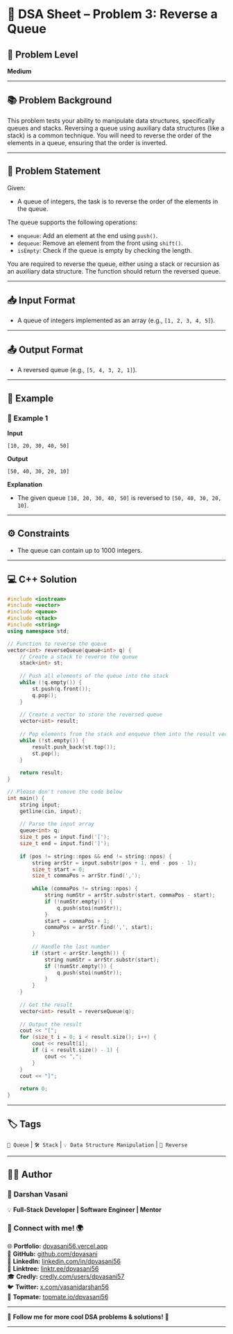 # 🧩 DSA Sheet – Problem 3: Reverse a Queue

## 🎯 Problem Level  
**Medium**

---

## 📚 Problem Background  

This problem tests your ability to manipulate data structures, specifically queues and stacks. Reversing a queue using auxiliary data structures (like a stack) is a common technique. You will need to reverse the order of the elements in a queue, ensuring that the order is inverted.

---

## 📝 Problem Statement  

Given:
- A queue of integers, the task is to reverse the order of the elements in the queue.

The queue supports the following operations:
- `enqueue`: Add an element at the end using `push()`.
- `dequeue`: Remove an element from the front using `shift()`.
- `isEmpty`: Check if the queue is empty by checking the length.

You are required to reverse the queue, either using a stack or recursion as an auxiliary data structure. The function should return the reversed queue.

---

## 📥 Input Format  

- A queue of integers implemented as an array (e.g., `[1, 2, 3, 4, 5]`).

---

## 📤 Output Format  

- A reversed queue (e.g., `[5, 4, 3, 2, 1]`).

---

## 🧪 Example  

### 🔹 Example 1  

**Input**  
```
[10, 20, 30, 40, 50]
```

**Output**  
```
[50, 40, 30, 20, 10]
```

**Explanation**  
- The given queue `[10, 20, 30, 40, 50]` is reversed to `[50, 40, 30, 20, 10]`.

---

## ⚙️ Constraints  

- The queue can contain up to 1000 integers.

---

## 💻 C++ Solution  

```cpp
#include <iostream>
#include <vector>
#include <queue>
#include <stack>
#include <string>
using namespace std;

// Function to reverse the queue
vector<int> reverseQueue(queue<int> q) {
    // Create a stack to reverse the queue
    stack<int> st;
    
    // Push all elements of the queue into the stack
    while (!q.empty()) {
        st.push(q.front());
        q.pop();
    }
    
    // Create a vector to store the reversed queue
    vector<int> result;
    
    // Pop elements from the stack and enqueue them into the result vector
    while (!st.empty()) {
        result.push_back(st.top());
        st.pop();
    }
    
    return result;
}

// Please don't remove the code below
int main() {
    string input;
    getline(cin, input);
    
    // Parse the input array
    queue<int> q;
    size_t pos = input.find('[');
    size_t end = input.find(']');
    
    if (pos != string::npos && end != string::npos) {
        string arrStr = input.substr(pos + 1, end - pos - 1);
        size_t start = 0;
        size_t commaPos = arrStr.find(',');
        
        while (commaPos != string::npos) {
            string numStr = arrStr.substr(start, commaPos - start);
            if (!numStr.empty()) {
                q.push(stoi(numStr));
            }
            start = commaPos + 1;
            commaPos = arrStr.find(',', start);
        }
        
        // Handle the last number
        if (start < arrStr.length()) {
            string numStr = arrStr.substr(start);
            if (!numStr.empty()) {
                q.push(stoi(numStr));
            }
        }
    }
    
    // Get the result
    vector<int> result = reverseQueue(q);
    
    // Output the result
    cout << "[";
    for (size_t i = 0; i < result.size(); i++) {
        cout << result[i];
        if (i < result.size() - 1) {
            cout << ",";
        }
    }
    cout << "]";
    
    return 0;
}
```

---

## 🏷️ Tags  
`🔢 Queue` | `🛠️ Stack` | `💡 Data Structure Manipulation` | `🔄 Reverse`

---
## 👨‍💻 Author  

### 🚀 **Darshan Vasani**  
💡 **Full-Stack Developer | Software Engineer | Mentor**    

### 🔗 Connect with me! 🌍  
🌐 **Portfolio:** [dpvasani56.vercel.app](https://dpvasani56.vercel.app/)  
🐙 **GitHub:** [github.com/dpvasani](https://github.com/dpvasani)  
💼 **LinkedIn:** [linkedin.com/in/dpvasani56](https://www.linkedin.com/in/dpvasani56/)  
🌳 **Linktree:** [linktr.ee/dpvasani56](https://linktr.ee/dpvasani56)  
🎓 **Credly:** [credly.com/users/dpvasani57](https://www.credly.com/users/dpvasani57/)  
🐦 **Twitter:** [x.com/vasanidarshan56](https://x.com/vasanidarshan56)  
📢 **Topmate:** [topmate.io/dpvasani56](https://topmate.io/dpvasani56)  

---

🚀 **Follow me for more cool DSA problems & solutions!** 🌟  

---  

